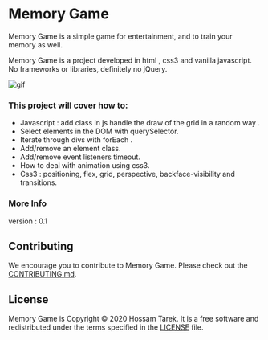 # Memory Game

Memory Game is a simple game for entertainment, and to train your memory as well. 

Memory Game is a project developed in html , css3 and vanilla javascript.  No frameworks or libraries, definitely no jQuery.



![gif](https://media.giphy.com/media/a0OrmsEAcbBrRrwvZk/giphy.gif)


### This project will cover how to:

* Javascript : add class in js handle the draw of the grid in a random way .
* Select elements in the DOM with querySelector.
* Iterate through divs with forEach .
* Add/remove an element class.
* Add/remove event listeners timeout.
* How to deal with animation using css3.
* Css3 : positioning, flex, grid, perspective, backface-visibility and transitions.


### More Info
version  : 0.1


## Contributing

We encourage you to contribute to Memory Game. Please check out the [CONTRIBUTING.md](./CONTRIBUTING.md).

## License

Memory Game is Copyright © 2020 Hossam Tarek. It is a free software and redistributed
under the terms specified in the [LICENSE](./LICENSE) file.


